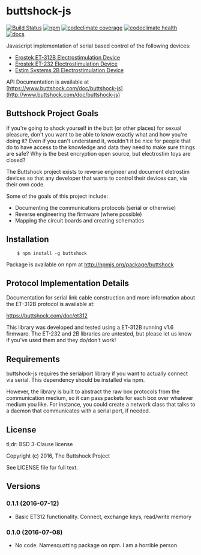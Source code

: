 # buttshock-js

[![Build Status](https://img.shields.io/travis/metafetish/buttshock-js.svg)](https://travis-ci.org/metafetish/buttshock-js) [![npm](https://img.shields.io/npm/v/buttshock.svg)](https://npmjs.com/package/buttshock) [![codeclimate coverage](https://codeclimate.com/github/metafetish/buttshock-js/badges/coverage.svg)](https://codeclimate.com/github/metafetish/buttshock-js) [![codeclimate health](https://codeclimate.com/github/metafetish/buttshock-js/badges/gpa.svg)](https://codeclimate.com/github/metafetish/buttshock-js) [![docs](https://img.shields.io/badge/docs-latest-blue.svg)](https://www.buttshock.com/doc/buttshock-js) 

Javascript implementation of serial based control of the following devices:

- [Erostek ET-312B Electrostimulation Device](http://shop.erostek.com/products/ET312B-Power-Unit.html)
- [Erostek ET-232 Electrostimulation Device](http://shop.erostek.com/products/ET232-Power-Unit.html)
- [Estim Systems 2B Electrostimulation Device](http://store.e-stim.co.uk/index.php?main_page=product_info&products_id=17)

API Documentation is available at [https://www.buttshock.com/doc/buttshock-js](http://www.buttshock.com/doc/buttshock-js)

## Buttshock Project Goals

If you're going to shock yourself in the butt (or other places) for
sexual pleasure, don't you want to be able to know exactly what and
how you're doing it? Even if you can't understand it, wouldn't it be
nice for people that do to have access to the knowledge and data they
need to make sure things are safe? Why is the best encryption open
source, but electrostim toys are closed?

The Buttshock project exists to reverse engineer and document
eletrostim devices so that any developer that wants to control their
devices can, via their own code.

Some of the goals of this project include:

- Documenting the communications protocols (serial or otherwise)
- Reverse engineering the firmware (where possible)
- Mapping the circuit boards and creating schematics

## Installation

``` Shell
    $ npm install -g buttshock
```

Package is available on npm at http://npmjs.org/package/buttshock

## Protocol Implementation Details

Documentation for serial link cable construction and more information
about the ET-312B protocol is available at:

https://buttshock.com/doc/et312

This library was developed and tested using a ET-312B running v1.6
firmware. The ET-232 and 2B libraries are untested, but please let us
know if you've used them and they do/don't work!

## Requirements

buttshock-js requires the serialport library if you want to actually
connect via serial. This dependency should be installed via npm.

However, the library is built to abstract the raw box protocols from
the communication medium, so it can pass packets for each box over
whatever medium you like. For instance, you could create a network
class that talks to a daemon that communicates with a serial port, if
needed.

## License

tl;dr: BSD 3-Clause license

Copyright (c) 2016, The Buttshock Project

See LICENSE file for full text.

## Versions

### 0.1.1 (2016-07-12)

- Basic ET312 functionality. Connect, exchange keys, read/write memory

### 0.1.0 (2016-07-08)

- No code. Namesquatting package on npm. I am a horrible person.

